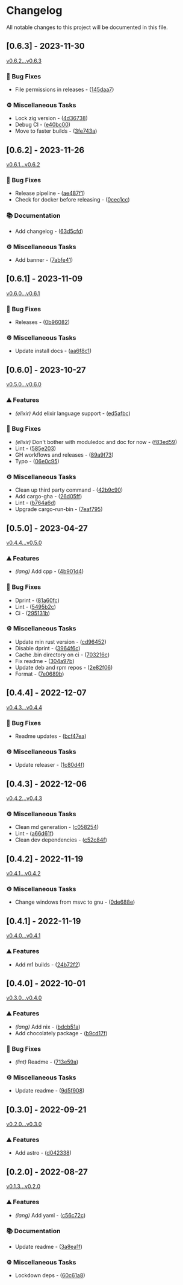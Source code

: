 # Changelog

All notable changes to this project will be documented in this file.

## [0.6.3] - 2023-11-30

[v0.6.2...v0.6.3](https://github.com/dustinblackman/translate-comments-cpp/compare/v0.6.2...v0.6.3)

### 🐛 Bug Fixes

- File permissions in releases - ([145daa7](https://github.com/dustinblackman/translate-comments-cpp/commit/145daa73ef9d01e52bb9c817021b998336b826c8))

### ⚙️ Miscellaneous Tasks

- Lock zig version - ([4d36738](https://github.com/dustinblackman/translate-comments-cpp/commit/4d36738fa3c5f0ce866898345a5bea22a8baea77))
- Debug CI - ([e40bc00](https://github.com/dustinblackman/translate-comments-cpp/commit/e40bc007ff5eb83099864419b9889edd1f55c5b5))
- Move to faster builds - ([3fe743a](https://github.com/dustinblackman/translate-comments-cpp/commit/3fe743a2e84b7e02f45bb64fb13981a4e2b4a0f0))

## [0.6.2] - 2023-11-26

[v0.6.1...v0.6.2](https://github.com/dustinblackman/translate-comments-cpp/compare/v0.6.1...v0.6.2)

### 🐛 Bug Fixes

- Release pipeline - ([ae487f1](https://github.com/dustinblackman/translate-comments-cpp/commit/ae487f1f18a80f834ba014d6a34da777e1d6988e))
- Check for docker before releasing - ([0cec1cc](https://github.com/dustinblackman/translate-comments-cpp/commit/0cec1cc1424ee1a70d87fd802703dbed604328a9))

### 📚 Documentation

- Add changelog - ([63d5cfd](https://github.com/dustinblackman/translate-comments-cpp/commit/63d5cfde32e21bc60eb39ca913897e48811e0711))

### ⚙️ Miscellaneous Tasks

- Add banner - ([7abfe41](https://github.com/dustinblackman/translate-comments-cpp/commit/7abfe411f2909f3194bf48bdec127d1fbc918fd9))

## [0.6.1] - 2023-11-09

[v0.6.0...v0.6.1](https://github.com/dustinblackman/translate-comments-cpp/compare/v0.6.0...v0.6.1)

### 🐛 Bug Fixes

- Releases - ([0b96082](https://github.com/dustinblackman/translate-comments-cpp/commit/0b96082358499357be8dc13499e78f72096e2583))

### ⚙️ Miscellaneous Tasks

- Update install docs - ([aa6f8c1](https://github.com/dustinblackman/translate-comments-cpp/commit/aa6f8c1010231697841ebfd5d81d286dd67e1582))

## [0.6.0] - 2023-10-27

[v0.5.0...v0.6.0](https://github.com/dustinblackman/translate-comments-cpp/compare/v0.5.0...v0.6.0)

### ⛰️ Features

- _(elixir)_ Add elixir language support - ([ed5afbc](https://github.com/dustinblackman/translate-comments-cpp/commit/ed5afbc74a44284972a0829d26532c1c495fd8e0))

### 🐛 Bug Fixes

- _(elixir)_ Don't bother with moduledoc and doc for now - ([f83ed59](https://github.com/dustinblackman/translate-comments-cpp/commit/f83ed596328d1e12d6744c305adc633033b5a437))
- Lint - ([585e203](https://github.com/dustinblackman/translate-comments-cpp/commit/585e203a8ed29e166506b8c54af38b0ca3f9c872))
- GH workflows and releases - ([89a9f73](https://github.com/dustinblackman/translate-comments-cpp/commit/89a9f7303f3c760688f4a5107b454ff4be08a0f7))
- Typo - ([06e0c95](https://github.com/dustinblackman/translate-comments-cpp/commit/06e0c95d40bcd8380af91b0ff055cb3b00c4815c))

### ⚙️ Miscellaneous Tasks

- Clean up third party command - ([42b9c90](https://github.com/dustinblackman/translate-comments-cpp/commit/42b9c90e7d942063e6b58e7e7491d84fdaae979d))
- Add cargo-gha - ([26d05ff](https://github.com/dustinblackman/translate-comments-cpp/commit/26d05ff0912e10315a9ca544149ead2e5b11b63c))
- Lint - ([b764a6d](https://github.com/dustinblackman/translate-comments-cpp/commit/b764a6d7fe55aa03b677e1e49987c50dac66b395))
- Upgrade cargo-run-bin - ([7eaf795](https://github.com/dustinblackman/translate-comments-cpp/commit/7eaf795a6006ebf2701399d4f003575a1c9bff71))

## [0.5.0] - 2023-04-27

[v0.4.4...v0.5.0](https://github.com/dustinblackman/translate-comments-cpp/compare/v0.4.4...v0.5.0)

### ⛰️ Features

- _(lang)_ Add cpp - ([4b901d4](https://github.com/dustinblackman/translate-comments-cpp/commit/4b901d4f062760124837975c3a30164a3f5bad8c))

### 🐛 Bug Fixes

- Dprint - ([81a60fc](https://github.com/dustinblackman/translate-comments-cpp/commit/81a60fc1d0f2e649584743f563056e7d39b74f75))
- Lint - ([5495b2c](https://github.com/dustinblackman/translate-comments-cpp/commit/5495b2c06ffb740f6102d76b18edc8fce51373cc))
- Ci - ([295131b](https://github.com/dustinblackman/translate-comments-cpp/commit/295131bd4afd536933d61c20c9d6e873013a240a))

### ⚙️ Miscellaneous Tasks

- Update min rust version - ([cd96452](https://github.com/dustinblackman/translate-comments-cpp/commit/cd9645221462ec4794513748273f0d5f373405a2))
- Disable dprint - ([3964f6c](https://github.com/dustinblackman/translate-comments-cpp/commit/3964f6c588040a9518d5b8c8fd2a23b20c044ad4))
- Cache .bin directory on ci - ([703216c](https://github.com/dustinblackman/translate-comments-cpp/commit/703216c664e941f32aa481a185559d4e2daa31fd))
- Fix readme - ([304a97b](https://github.com/dustinblackman/translate-comments-cpp/commit/304a97bd03c4398197f56034b9ddb5100d629143))
- Update deb and rpm repos - ([2e82f06](https://github.com/dustinblackman/translate-comments-cpp/commit/2e82f06afc61d16a20959fd4cbe0c6f1f4c44797))
- Format - ([7e0689b](https://github.com/dustinblackman/translate-comments-cpp/commit/7e0689b2abd338b0677d7aa2769f3b02287d9d8b))

## [0.4.4] - 2022-12-07

[v0.4.3...v0.4.4](https://github.com/dustinblackman/translate-comments-cpp/compare/v0.4.3...v0.4.4)

### 🐛 Bug Fixes

- Readme updates - ([bcf47ea](https://github.com/dustinblackman/translate-comments-cpp/commit/bcf47ead1ec4f19ede96331c57807f5ca062c750))

### ⚙️ Miscellaneous Tasks

- Update releaser - ([1c80d4f](https://github.com/dustinblackman/translate-comments-cpp/commit/1c80d4f2b89b75b4e691f6ee8e4ac0a75b0ab282))

## [0.4.3] - 2022-12-06

[v0.4.2...v0.4.3](https://github.com/dustinblackman/translate-comments-cpp/compare/v0.4.2...v0.4.3)

### ⚙️ Miscellaneous Tasks

- Clean md generation - ([c058254](https://github.com/dustinblackman/translate-comments-cpp/commit/c05825477ee2a93636a6be6dce43654b4c47b00d))
- Lint - ([a66d61f](https://github.com/dustinblackman/translate-comments-cpp/commit/a66d61fff86b56719cadc45a208e19dbda3f5a65))
- Clean dev dependencies - ([c52c84f](https://github.com/dustinblackman/translate-comments-cpp/commit/c52c84f478ecd07ef6ccd705bfd89fba250d700f))

## [0.4.2] - 2022-11-19

[v0.4.1...v0.4.2](https://github.com/dustinblackman/translate-comments-cpp/compare/v0.4.1...v0.4.2)

### ⚙️ Miscellaneous Tasks

- Change windows from msvc to gnu - ([0de688e](https://github.com/dustinblackman/translate-comments-cpp/commit/0de688e6f398fd455087c63ebe0ca1cea16df6e0))

## [0.4.1] - 2022-11-19

[v0.4.0...v0.4.1](https://github.com/dustinblackman/translate-comments-cpp/compare/v0.4.0...v0.4.1)

### ⛰️ Features

- Add m1 builds - ([24b72f2](https://github.com/dustinblackman/translate-comments-cpp/commit/24b72f22617fbe8d8c88719c11b6eebbc8a4d2ed))

## [0.4.0] - 2022-10-01

[v0.3.0...v0.4.0](https://github.com/dustinblackman/translate-comments-cpp/compare/v0.3.0...v0.4.0)

### ⛰️ Features

- _(lang)_ Add nix - ([bdcb51a](https://github.com/dustinblackman/translate-comments-cpp/commit/bdcb51aca1423053c7888e97a1b5866d7316c854))
- Add chocolately package - ([b9cd17f](https://github.com/dustinblackman/translate-comments-cpp/commit/b9cd17fc03655676715cc9f624a0b7c3546c03c1))

### 🐛 Bug Fixes

- _(lint)_ Readme - ([713e59a](https://github.com/dustinblackman/translate-comments-cpp/commit/713e59a364b1013a05c191966052cc532675a015))

### ⚙️ Miscellaneous Tasks

- Update readme - ([9d5f908](https://github.com/dustinblackman/translate-comments-cpp/commit/9d5f908ba277ca7954264aaeff3293c814bae284))

## [0.3.0] - 2022-09-21

[v0.2.0...v0.3.0](https://github.com/dustinblackman/translate-comments-cpp/compare/v0.2.0...v0.3.0)

### ⛰️ Features

- Add astro - ([d042338](https://github.com/dustinblackman/translate-comments-cpp/commit/d042338632c68b67b7dd93abf180ba71d6b68ea1))

## [0.2.0] - 2022-08-27

[v0.1.3...v0.2.0](https://github.com/dustinblackman/translate-comments-cpp/compare/v0.1.3...v0.2.0)

### ⛰️ Features

- _(lang)_ Add yaml - ([c56c72c](https://github.com/dustinblackman/translate-comments-cpp/commit/c56c72ce1f0e92a0b84ca4879a9c7c42acd7bc06))

### 📚 Documentation

- Update readme - ([3a8ea1f](https://github.com/dustinblackman/translate-comments-cpp/commit/3a8ea1fef75ad2d3222bca352904c8e028202f24))

### ⚙️ Miscellaneous Tasks

- Lockdown deps - ([60c61a8](https://github.com/dustinblackman/translate-comments-cpp/commit/60c61a81d7990cd5e64331eaa92bd1c628474f12))

<!-- generated by git-cliff -->
